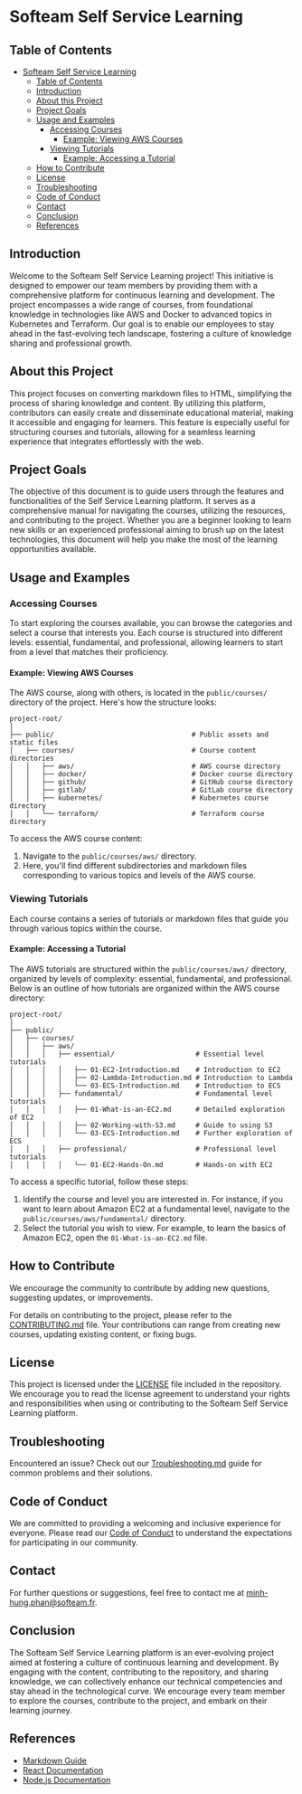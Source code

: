 # Softeam Self Service Learning

## Table of Contents

- [Softeam Self Service Learning](#softeam-self-service-learning)
  - [Table of Contents](#table-of-contents)
  - [Introduction](#introduction)
  - [About this Project](#about-this-project)
  - [Project Goals](#project-goals)
  - [Usage and Examples](#usage-and-examples)
    - [Accessing Courses](#accessing-courses)
      - [Example: Viewing AWS Courses](#example-viewing-aws-courses)
    - [Viewing Tutorials](#viewing-tutorials)
      - [Example: Accessing a Tutorial](#example-accessing-a-tutorial)
  - [How to Contribute](#how-to-contribute)
  - [License](#license)
  - [Troubleshooting](#troubleshooting)
  - [Code of Conduct](#code-of-conduct)
  - [Contact](#contact)
  - [Conclusion](#conclusion)
  - [References](#references)

## Introduction

Welcome to the Softeam Self Service Learning project! This initiative is designed to empower our team members by providing them with a comprehensive platform for continuous learning and development. The project encompasses a wide range of courses, from foundational knowledge in technologies like AWS and Docker to advanced topics in Kubernetes and Terraform. Our goal is to enable our employees to stay ahead in the fast-evolving tech landscape, fostering a culture of knowledge sharing and professional growth.

## About this Project

This project focuses on converting markdown files to HTML, simplifying the process of sharing knowledge and content. By utilizing this platform, contributors can easily create and disseminate educational material, making it accessible and engaging for learners. This feature is especially useful for structuring courses and tutorials, allowing for a seamless learning experience that integrates effortlessly with the web.

## Project Goals

The objective of this document is to guide users through the features and functionalities of the Self Service Learning platform. It serves as a comprehensive manual for navigating the courses, utilizing the resources, and contributing to the project. Whether you are a beginner looking to learn new skills or an experienced professional aiming to brush up on the latest technologies, this document will help you make the most of the learning opportunities available.

## Usage and Examples

### Accessing Courses

To start exploring the courses available, you can browse the categories and select a course that interests you. Each course is structured into different levels: essential, fundamental, and professional, allowing learners to start from a level that matches their proficiency.

#### Example: Viewing AWS Courses

The AWS course, along with others, is located in the `public/courses/` directory of the project. Here's how the structure looks:

```plaintext
project-root/
│
├── public/                                  # Public assets and static files
│   ├── courses/                             # Course content directories
│   │   ├── aws/                             # AWS course directory
│   │   ├── docker/                          # Docker course directory
│   │   ├── github/                          # GitHub course directory
│   │   ├── gitlab/                          # GitLab course directory
│   │   ├── kubernetes/                      # Kubernetes course directory
│   │   └── terraform/                       # Terraform course directory
```

To access the AWS course content:

1. Navigate to the `public/courses/aws/` directory.
2. Here, you'll find different subdirectories and markdown files corresponding to various topics and levels of the AWS course.

### Viewing Tutorials

Each course contains a series of tutorials or markdown files that guide you through various topics within the course.

#### Example: Accessing a Tutorial

The AWS tutorials are structured within the `public/courses/aws/` directory, organized by levels of complexity: essential, fundamental, and professional. Below is an outline of how tutorials are organized within the AWS course directory:

```plaintext
project-root/
│
├── public/                                  
│   ├── courses/                             
│   │   ├── aws/                             
│   │   │   ├── essential/                    # Essential level tutorials
│   │   │   │   ├── 01-EC2-Introduction.md    # Introduction to EC2
│   │   │   │   ├── 02-Lambda-Introduction.md # Introduction to Lambda
│   │   │   │   └── 03-ECS-Introduction.md    # Introduction to ECS
│   │   │   ├── fundamental/                  # Fundamental level tutorials
│   │   │   │   ├── 01-What-is-an-EC2.md      # Detailed exploration of EC2
│   │   │   │   ├── 02-Working-with-S3.md     # Guide to using S3
│   │   │   │   └── 03-ECS-Introduction.md    # Further exploration of ECS
│   │   │   ├── professional/                 # Professional level tutorials
│   │   │   │   └── 01-EC2-Hands-On.md        # Hands-on with EC2
```

To access a specific tutorial, follow these steps:

1. Identify the course and level you are interested in. For instance, if you want to learn about Amazon EC2 at a fundamental level, navigate to the `public/courses/aws/fundamental/` directory.
2. Select the tutorial you wish to view. For example, to learn the basics of Amazon EC2, open the `01-What-is-an-EC2.md` file.

## How to Contribute
We encourage the community to contribute by adding new questions, suggesting updates, or improvements.

For details on contributing to the project, please refer to the [CONTRIBUTING.md](CONTRIBUTING.md) file. Your contributions can range from creating new courses, updating existing content, or fixing bugs.

## License

This project is licensed under the [LICENSE](LICENSE) file included in the repository. We encourage you to read the license agreement to understand your rights and responsibilities when using or contributing to the Softeam Self Service Learning platform.

## Troubleshooting

Encountered an issue? Check out our [Troubleshooting.md](Troubleshooting.md) guide for common problems and their solutions.

## Code of Conduct

We are committed to providing a welcoming and inclusive experience for everyone. Please read our [Code of Conduct](CODE_OF_CONDUCT.md) to understand the expectations for participating in our community.

## Contact

For further questions or suggestions, feel free to contact me at minh-hung.phan@softeam.fr.

## Conclusion

The Softeam Self Service Learning platform is an ever-evolving project aimed at fostering a culture of continuous learning and development. By engaging with the content, contributing to the repository, and sharing knowledge, we can collectively enhance our technical competencies and stay ahead in the technological curve. We encourage every team member to explore the courses, contribute to the project, and embark on their learning journey.

## References

- [Markdown Guide](https://www.markdownguide.org/)
- [React Documentation](https://reactjs.org/docs/getting-started.html)
- [Node.js Documentation](https://nodejs.org/en/docs/)